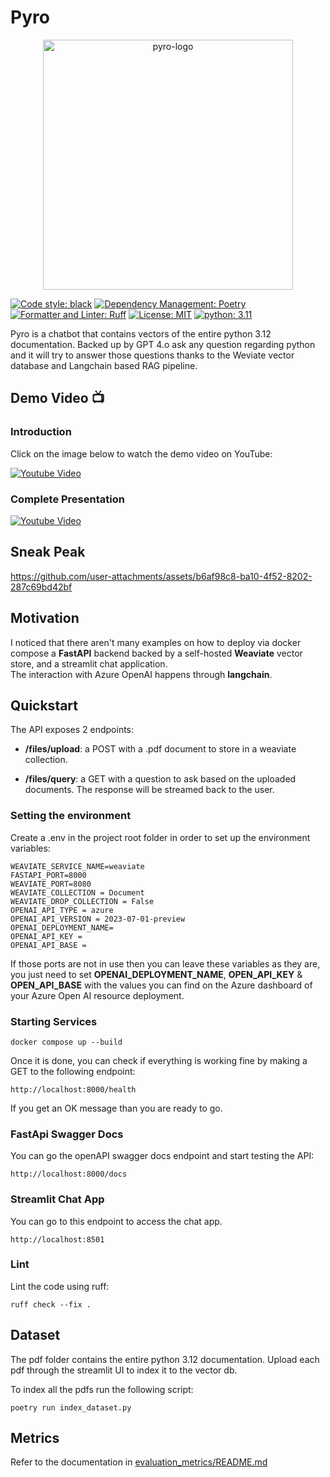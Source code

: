 # Pyro
<div align="center">
  <img src="https://github.com/jainal09/pyro-bot/assets/34179361/5d494fb4-5721-42f7-b463-cd12e8e3c86c" alt="pyro-logo" width="400"/>
  <br>
</div>

[![Code style: black](https://img.shields.io/badge/code%20style-black-000000.svg)](https://github.com/psf/black) [![Dependency Management: Poetry](https://img.shields.io/badge/Dependency%20Managment-Poetry-blue?logo=python&logoColor=yellow)](https://python-poetry.org/) [![Formatter and Linter: Ruff](https://img.shields.io/endpoint?url=https://raw.githubusercontent.com/astral-sh/ruff/main/assets/badge/v2.json)](https://github.com/astral-sh/ruff) [![License: MIT](https://img.shields.io/badge/License-MIT-blue.svg)](https://opensource.org/licenses/MIT) [![python: 3.11](https://img.shields.io/badge/python-3.11-blue.svg)](https://www.python.org/downloads/release/python-311/)

Pyro is a chatbot that contains vectors of the entire python 3.12 documentation. Backed up by GPT 4.o ask any question
regarding python and it will try to answer those questions thanks to the Weviate vector database and Langchain based RAG
pipeline.

## Demo Video 📺

### Introduction

Click on the image below to watch the demo video on YouTube:

[![Youtube Video](https://img.youtube.com/vi/OK6J-1NPIxM/0.jpg)](https://www.youtube.com/watch?v=OK6J-1NPIxM)

### Complete Presentation
[![Youtube Video](https://img.youtube.com/vi/34xLpdBvdQg&t=12s/0.jpg)](https://www.youtube.com/watch?v=34xLpdBvdQg&t=12s)




## Sneak Peak

https://github.com/user-attachments/assets/b6af98c8-ba10-4f52-8202-287c69bd42bf

## Motivation
I noticed that there aren't many examples on how to deploy via docker compose
a **FastAPI** backend  backed by a self-hosted **Weaviate** vector store, and a streamlit chat application.  
The interaction with Azure OpenAI happens through **langchain**.


## Quickstart

The API exposes 2 endpoints:

- **/files/upload**: a POST with a .pdf document to store in a weaviate
  collection.

- **/files/query**: a GET with a question to ask based on the uploaded
  documents. The response will be streamed back to the user.

### Setting the environment

Create a .env in the project root folder in order to set up the environment variables:

```text
WEAVIATE_SERVICE_NAME=weaviate
FASTAPI_PORT=8000
WEAVIATE_PORT=8080
WEAVIATE_COLLECTION = Document
WEAVIATE_DROP_COLLECTION = False
OPENAI_API_TYPE = azure
OPENAI_API_VERSION = 2023-07-01-preview
OPENAI_DEPLOYMENT_NAME=
OPENAI_API_KEY = 
OPENAI_API_BASE =
```

If those ports are not in use then you can leave these variables as
they are, you just need to set **OPENAI_DEPLOYMENT_NAME**, **OPEN_API_KEY** & **OPEN_API_BASE**
with the values you can find on the Azure dashboard of your
Azure Open AI resource deployment.

### Starting Services

```text
docker compose up --build
```

Once it is done, you can check if everything is working fine by
making a GET to the following endpoint:

```text
http://localhost:8000/health
```

If you get an OK message than you are ready to go.

### FastApi Swagger Docs

You can go the openAPI swagger docs
endpoint and start testing the API:

```text
http://localhost:8000/docs
```

### Streamlit Chat App

You can go to this endpoint to access the chat app.

```text
http://localhost:8501
```

### Lint
Lint the code using ruff:

```text
ruff check --fix .
```

## Dataset
The pdf folder contains the entire python 3.12 documentation. Upload each pdf through the streamlit UI to index it to the vector db.

To index all the pdfs run the following script:

```text
poetry run index_dataset.py
```

## Metrics
Refer to the documentation in [evaluation_metrics/README.md](evaluation_metrics/README.md)
